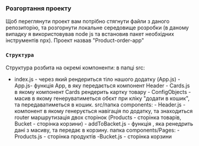 ### Розгортання проекту
Щоб переглянути проект вам потрібно стягнути файли з даного репозиторію, та розгорнути локальне середовище розробки (в даному випадку я використовував node js та встановив пакет необхідних інструментів npx). Проект назвав "Product-order-app"
### `Структура`
Структура розбита на окремі компоненти:
в папці src:
- index.js - через який рендериться тіло нашого додатку (App.js)
      - App.js- функція App, в яку передається компонент Header
      - Cards.js  в якому компонент Cards рендерить картку товару
      - ConfigObjects - масив в якому генеруватиметься обєкт при кліку "додати в кошик", та передаватиметься в кошик.
 src/папка components:
      - Header.js - компонент в якому генерується навігація по додатку, та знаходиться router маршрутизація двох сторінок (Products - сторінка товарів, Bucket - сторінка корзини)
      - addToBacket.js - функція , яка ренедрить дані з масиву, та передає в корзину.
  папка components/Pages:
      -Products.js - сторінка продуктів
      -Bucket.js - сторінка корзини
    
           
